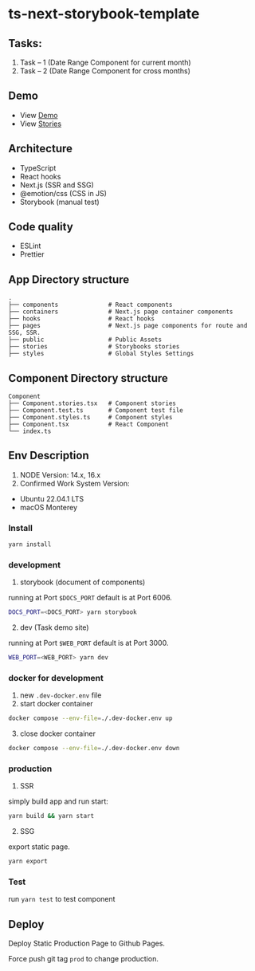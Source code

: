 # ts-next-storybook-template

## Tasks:

1. Task – 1 (Date Range Component for current month)
2. Task – 2 (Date Range Component for cross months)

## Demo

- View [Demo](https://tokileecy.github.io/ts-next-storybook-template/demo)
- View [Stories](https://tokileecy.github.io/ts-next-storybook-template/stories)

## Architecture

- TypeScript
- React hooks
- Next.js (SSR and SSG)
- @emotion/css (CSS in JS)
- Storybook (manual test)

## Code quality

- ESLint
- Prettier

## App Directory structure

```
.
├── components              # React components
├── containers              # Next.js page container components
├── hooks                   # React hooks
├── pages                   # Next.js page components for route and SSG, SSR.
├── public                  # Public Assets
├── stories                 # Storybooks stories
├── styles                  # Global Styles Settings
```

## Component Directory structure

```
Component
├── Component.stories.tsx   # Component stories
├── Component.test.ts       # Component test file
├── Component.styles.ts     # Component styles
├── Component.tsx           # React Component
└── index.ts
```
## Env Description

1. NODE Version: 14.x, 16.x
2. Confirmed Work System Version: 
  - Ubuntu 22.04.1 LTS
  - macOS Monterey

### Install

```sh
yarn install
```

### development

1. storybook (document of components)

running at Port `$DOCS_PORT` default is at Port 6006.

```sh
DOCS_PORT=<DOCS_PORT> yarn storybook
```

2. dev (Task demo site)

running at Port `$WEB_PORT` default is at Port 3000.

```sh
WEB_PORT=<WEB_PORT> yarn dev
```

### docker for development

1. new `.dev-docker.env` file
2. start docker container
```sh
docker compose --env-file=./.dev-docker.env up
```
3. close docker container
```sh
docker compose --env-file=./.dev-docker.env down
```

### production

1. SSR

simply build app and run start:

```sh
yarn build && yarn start
```

2. SSG

export static page.

```sh
yarn export
```

### Test

run `yarn test` to test component

## Deploy

Deploy Static Production Page to Github Pages.

Force push git tag `prod` to change production.